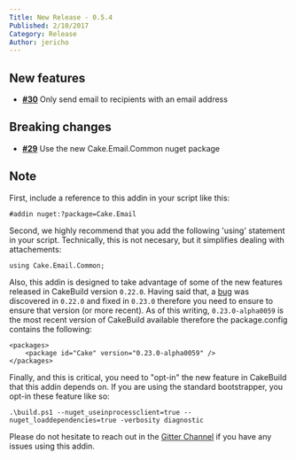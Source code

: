 ```yaml
---
Title: New Release - 0.5.4
Published: 2/10/2017
Category: Release
Author: jericho
---
```


## New features

- [__#30__](https://github.com/cake-contrib/Cake.Email/issues/30) Only send email to recipients with an email address

## Breaking changes

- [__#29__](https://github.com/cake-contrib/Cake.Email/issues/29) Use the new Cake.Email.Common nuget package

## Note


First, include a reference to this addin in your script like this:
```
#addin nuget:?package=Cake.Email
```

Second, we highly recommend that you add the following 'using' statement in your script. Technically, this is not necesary, but it simplifies dealing with attachements: 
```
using Cake.Email.Common;
```

Also, this addin is designed to take advantage of some of the new features released in CakeBuild version `0.22.0`. Having said that, a [bug](https://github.com/cake-build/cake/issues/1838) was discovered in `0.22.0` and fixed in `0.23.0` therefore you need to ensure to ensure that version (or more recent).
As of this writing, `0.23.0-alpha0059` is the most recent version of CakeBuild available therefore the package.config contains the following:
```
<packages>
    <package id="Cake" version="0.23.0-alpha0059" />
</packages>
```

Finally, and this is critical, you need to "opt-in" the new feature in CakeBuild that this addin depends on. If you are using the standard bootstrapper, you opt-in these feature like so:
```
.\build.ps1 --nuget_useinprocessclient=true --nuget_loaddependencies=true -verbosity diagnostic
```

Please do not hesitate to reach out in the [Gitter Channel](https://gitter.im/cake-contrib/Lobby) if you have any issues using this addin.